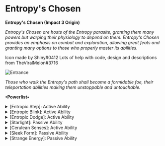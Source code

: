 # Entropy's Chosen
**Entropy's Chosen (Impact 3 Origin)**

*Entropy's Chosen are hosts of the Entropy parasite, granting them many powers but warping their physiology to depend on them.
Entropy's Chosen provides an emphasis on combat and exploration, allowing great feats and granting many options to those who properly
master its abilities.*

Icon made by Shiny#0412
Lots of help with code, design and descriptions from TheViralMelon#3716

<img title="Entrance" alt="Entrance" src="https://cdn.modrinth.com/data/hX5NTsZ7/images/0fb445d64645870fc767209b49695427b632953e.gif">


*Those who walk the Entropy's path shall become a formidable foe, their teleportation abilities making them* *unstoppable and untouchable.*

**•Powerlist•**
<details>
  <summary>
[Entropic Step]: Active Ability</summary>

<img title="Rift Strike" alt="Rift Strike" src="https://cdn.modrinth.com/data/hX5NTsZ7/images/489a00005d94c701e1bb6ba04cae71f4ef0451f1.gif">

Activate while walking or standing still to channel your dimensional power, charging a long-range teleport of up to 200 blocks. Once the
teleport is finished, you will enter Infinite Potential for 3 seconds. Striking an enemy with a weapon while in Infinite
Potential will exit you from it, filling half of your Starlight meter, piercing the armor of the target, and inflicting Void
Sepsis upon them, preventing all healing for 5 seconds. This ability has a 30-second cooldown, during which Entropic Blink also
cannot be used. This cooldown can be reduced or reset by consuming Starlight.
<details>
  <summary>Badge 1</summary>
[Punching an enemy with a bare hand while charging this ability or while in Infinite Potential will launch them. This will not have any abnormal effects besides knockback, but will not cancel Infinite Potential.]
</details>
<details>
  <summary>Badge 2</summary>
[Taking damage while charging this ability will cancel the charge completely. Additionally, you will be severely slowed while charging.]
</details>
<details>
  <summary>Badge 3</summary>
[You will glow purple and shake while in Infinite Potential, and will gain a purple tint around the edges of your screen.]
</details>
</details>
<details>
  <summary>
[Entropic Blink]: Active Ability </summary>

<img title="Dimensional Charge" alt="Dimensional Charge" src="https://cdn.modrinth.com/data/hX5NTsZ7/images/38a2f54f330fa796a35beaa4d7c34f9b4fa0cbbe.gif">

Activate while sprinting for a medium-range teleport. The teleport is slightly delayed, creating a rift at your destination and
freezing you in place briefly before occurring. If you are damaged during this delay, the blink will be cancelled. If the blink is not
interrupted by a block, the rift will become charged, turning blue instead of purple. Teleporting very close to an enemy with a
charged rift will cause a power surge, granting you Starlight and a short boost that increases speed and damage by 50%.
<details>
  <summary>Badge 1</summary>
[The boost from a power surge will be cancelled immediately when you strike an enemy. While boosted, you will have a blue tint around the edges of your screen.]
</details>
<details>
  <summary>Badge 2</summary>
[While Entropic Step is on cooldown, you will be unable to activate this ability.]
</details>
</details>

<details>
  <summary>
[Entropic Dodge]: Active Ability</summary>

<img title="Entropic Dodge" alt="Entropic Dodge" src="https://cdn.modrinth.com/data/hX5NTsZ7/images/c97a43d00db5f19e05bd88497d4b69dc224826dd.gif">

A jump through space that can travel through walls, teleporting you instantly with a short range. Holding Sneak while
activating will cause a downwards jump, and holding Jump will cause an upwards one. If neither are held, directional keys
will direct the jump. This can be used twice before going on cooldown (indicated by the ender pearl orbs above Starlight).
</details>

<details>
  <summary>
[Starlight]: Passive Ability</summary>

<img title="Starlight Gain" alt="Starlight Gain" src="https://cdn.modrinth.com/data/hX5NTsZ7/images/f0ff503341e3f6984a8fe7330f0bf751889255d2.gif">

The Entropy parasite allows the collection of Starlight to heal yourself instead of natural regeneration, displayed in a meter
above your hunger bar. After going 6 seconds without gaining Starlight, all your current Starlight will be consumed, healing
you for 1 health and reducing the cooldown of Entropic Step by 3 seconds per consumed notch of the Starlight meter. Reaching
full Starlight will instantly consume the meter, fully healing you and completely resetting the cooldown of Entropic Step.
Your food meter can be converted into Starlight by sneaking, though this will not work at full health. Starlight can
also be gained by achieving a power surge with Entropic Blink, deflecting a projectile with Cerulean Senses, or inflicting
Void Sepsis through Infinite Potential.
<details>
  <summary>Badge 1</summary>
[Starlight gain from Cerulean Senses is low, but it will reset the 6 second delay before Starlight is consumed, allowing
you to maintain your Starlight for longer. Briefly generating Starlight by sneaking can also achieve this.]
</details>
<details>
  <summary>Badge 2</summary>
[Generating Starlight by sneaking is quite costly on your food meter -- if it begins to starve you, you can eat simultaneous to generating Starlight.]
</details>
<details>
  <summary>Badge 3</summary>
[Entropic Blink power surges will fill a fifth of your Starlight; Infinite Potential hits half of it; and Cerulean
Senses deflects by 5%.]
</details>
</details>
<details>
  <summary>
[Cerulean Senses]: Active Ability</summary>

<img title="Cerulean Senses" alt="Cerulean Senses" src="https://cdn.modrinth.com/data/hX5NTsZ7/images/d57c8670e27ca70478550810de3e87bec20e881b.gif">

You have elevated senses, allowing you to deflect projectiles while holding a weapon.
</details>

<details>
  <summary>
[Sleek Form]: Passive Ability</summary>

<img title="Fall" alt="Fall" src="https://cdn.modrinth.com/data/hX5NTsZ7/images/0ed429e79429317db881b70f6a333d75124831f3.gif">

The Entropy parasite has warped your form. This allows you to run faster and, if you are sneaking as you land, avoid fall damage,
but your maximum health is slightly decreased, you cannot use a Shield, and armor and armor toughness only provide half their
usual benefit. Your strange skin and lack of lungs provide an immunity to thorns, suffocation, Regeneration and Instant Health.
</details>
<details>
  <summary>
[Strange Energy]: Passive Ability</summary>

<img title="Eat Rotten" alt="Eat Rotten" src="https://cdn.modrinth.com/data/hX5NTsZ7/images/7b6aea9574d12d3fa02496a3efdebedabaef008f.gif">

Your Starlight-fueled body allows increased benefit from all foods, and for Rotten Flesh and Spider Eyes without negative
effects.
  </details>
</details>
